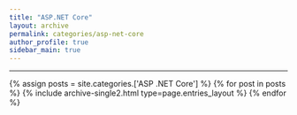 ```yaml
---
title: "ASP.NET Core"
layout: archive
permalink: categories/asp-net-core
author_profile: true
sidebar_main: true
---
```


<!-- 공백이 포함되어 있는 카테고리 이름의 경우 site.categories['a b c'] 이런식으로! -->

***

{% assign posts = site.categories.['ASP .NET Core'] %}
{% for post in posts %} {% include archive-single2.html type=page.entries_layout %} {% endfor %}